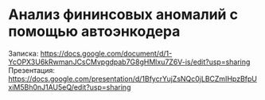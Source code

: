 # Анализ фининсовых аномалий с помощью автоэнкодера

Записка: https://docs.google.com/document/d/1-YcOPX3U6kRwmanJCsCMvpgdpab7G8gHMlxu7Z6V-is/edit?usp=sharing
Презентация: https://docs.google.com/presentation/d/1BfycrYujZsNQc0jLBCZmIHpzBfpUxiM5Bh0nJ1AU5eQ/edit?usp=sharing
